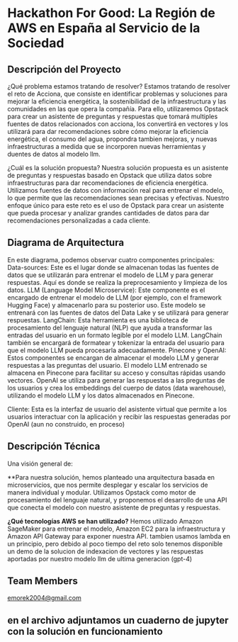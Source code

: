 # Hackathon For Good: La Región de AWS en España al Servicio de la Sociedad


## Descripción del Proyecto

¿Qué problema estamos tratando de resolver?
Estamos tratando de resolver el reto de Acciona, que consiste en identificar problemas y soluciones para mejorar la eficiencia energética, la sostenibilidad de la infraestructura y las comunidades en las que opera la compañía. Para ello, utilizaremos Opstack para crear un asistente de preguntas y respuestas que tomará multiples fuentes de datos relacionados con acciona, los convertirá en vectores y los utilizará para dar recomendaciones sobre cómo mejorar la eficiencia energética, el consumo del agua, propondra tambien mejoras, y nuevas infraestructuras a medida que se incorporen nuevas herramientas y duentes de datos al modelo llm.

¿Cuál es la solución propuesta?
Nuestra solución propuesta es un asistente de preguntas y respuestas basado en Opstack que utiliza datos sobre infraestructuras para dar recomendaciones de eficiencia energética. Utilizamos fuentes de datos con información real para entrenar el modelo, lo que permite que las recomendaciones sean precisas y efectivas. Nuestro enfoque único para este reto es el uso de Opstack para crear un asistente que pueda procesar y analizar grandes cantidades de datos para dar recomendaciones personalizadas a cada cliente.
## Diagrama de Arquitectura

<blockquote class="imgur-embed-pub" lang="en" data-id="a/wEgPRCx" data-context="false" ><a href="//imgur.com/a/wEgPRCx"></a></blockquote><script async src="//s.imgur.com/min/embed.js" charset="utf-8"></script>

En este diagrama, podemos observar cuatro componentes principales:
Data-sources: Este es el lugar donde se almacenan todas las fuentes de datos que se utilizarán para entrenar el modelo de LLM y para generar respuestas. Aquí es donde se realiza la preprocesamiento y limpieza de los datos.
LLM (Language Model Microservice): Este componente es el encargado de entrenar el modelo de LLM (por ejemplo, con el framework Hugging Face) y almacenarlo para su posterior uso. Este modelo se entrenará con las fuentes de datos del Data Lake y se utilizará para generar respuestas.
LangChain: Esta herramienta es una biblioteca de procesamiento del lenguaje natural (NLP) que ayuda a transformar las entradas del usuario en un formato legible por el modelo LLM. LangChain también se encargará de formatear y tokenizar la entrada del usuario para que el modelo LLM pueda procesarla adecuadamente.
Pinecone y OpenAI: Estos componentes se encargan de almacenar el modelo LLM y generar respuestas a las preguntas del usuario. El modelo LLM entrenado se almacena en Pinecone para facilitar su acceso y consultas rápidas usando vectores. OpenAI se utiliza para generar las respuestas a las preguntas de los usuarios y crea los embeddings del cuerpo de datos (data warehouse), utilizando el modelo LLM y los datos almacenados en Pinecone.

Cliente: Esta es la interfaz de usuario del asistente virtual que permite a los usuarios interactuar con la aplicación y recibir las respuestas generadas por OpenAI (aun no construido, en proceso)

## Descripción Técnica

Una visión general de:

**Para nuestra solución, hemos planteado una arquitectura basada en microservicios, que nos permite desplegar y escalar los servicios de manera individual y modular. Utilizamos Opstack como motor de procesamiento del lenguaje natural, y proponemos el desarrollo de  una API que conecta el modelo con nuestro asistente de preguntas y respuestas.

**¿Qué tecnologías AWS se han utilizado?**
Hemos utilizado Amazon SageMaker para entrenar el modelo, Amazon EC2 para la infraestructura y Amazon API Gateway para exponer nuestra API.
tambien usamos lambda en un principio, pero debido al poco tiempo del reto solo tenemos disponible un demo de la solucion de indexacion de vectores y las respuestas aportadas por nuestro modelo llm de ultima generacion (gpt-4)

## Team Members
emorek2004@gmail.com
 
## en el archivo adjuntamos un cuaderno de jupyter con la solución en funcionamiento
